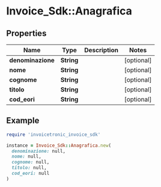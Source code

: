 # Invoice_Sdk::Anagrafica

## Properties

| Name | Type | Description | Notes |
| ---- | ---- | ----------- | ----- |
| **denominazione** | **String** |  | [optional] |
| **nome** | **String** |  | [optional] |
| **cognome** | **String** |  | [optional] |
| **titolo** | **String** |  | [optional] |
| **cod_eori** | **String** |  | [optional] |

## Example

```ruby
require 'invoicetronic_invoice_sdk'

instance = Invoice_Sdk::Anagrafica.new(
  denominazione: null,
  nome: null,
  cognome: null,
  titolo: null,
  cod_eori: null
)
```


